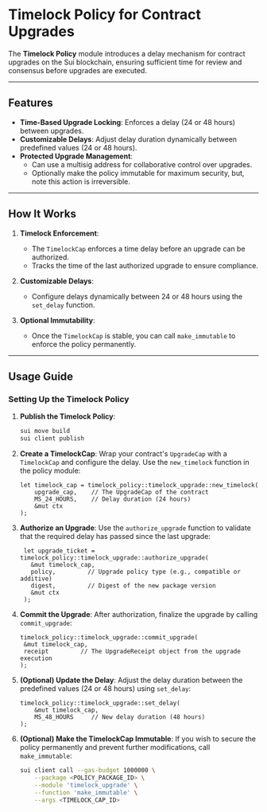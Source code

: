 # Timelock Policy for Contract Upgrades

The **Timelock Policy** module introduces a delay mechanism for contract upgrades on the Sui blockchain, ensuring sufficient time for review and consensus before upgrades are executed.

---

## Features

- **Time-Based Upgrade Locking**: Enforces a delay (24 or 48 hours) between upgrades.
- **Customizable Delays**: Adjust delay duration dynamically between predefined values (24 or 48 hours).
- **Protected Upgrade Management**:
  - Can use a multisig address for collaborative control over upgrades.
  - Optionally make the policy immutable for maximum security, but, note this action is irreversible.

---

## How It Works

1. **Timelock Enforcement**:

   - The `TimelockCap` enforces a time delay before an upgrade can be authorized.
   - Tracks the time of the last authorized upgrade to ensure compliance.

2. **Customizable Delays**:

   - Configure delays dynamically between 24 or 48 hours using the `set_delay` function.

3. **Optional Immutability**:
   - Once the `TimelockCap` is stable, you can call `make_immutable` to enforce the policy permanently.

---

## Usage Guide

### Setting Up the Timelock Policy

1. **Publish the Timelock Policy**:
   ```bash
   sui move build
   sui client publish
   ```
2. **Create a TimelockCap**:
   Wrap your contract's `UpgradeCap` with a `TimelockCap` and configure the delay. Use the `new_timelock` function in the policy module:
   ```move
   let timelock_cap = timelock_policy::timelock_upgrade::new_timelock(
       upgrade_cap,    // The UpgradeCap of the contract
       MS_24_HOURS,    // Delay duration (24 hours)
       &mut ctx
   );
   ```
3. **Authorize an Upgrade**:
   Use the `authorize_upgrade` function to validate that the required delay has passed since the last upgrade:
   ```move
    let upgrade_ticket = timelock_policy::timelock_upgrade::authorize_upgrade(
      &mut timelock_cap,
      policy,         // Upgrade policy type (e.g., compatible or additive)
      digest,         // Digest of the new package version
      &mut ctx
    );
   ```
4. **Commit the Upgrade**:
   After authorization, finalize the upgrade by calling `commit_upgrade`:
   ```move
   timelock_policy::timelock_upgrade::commit_upgrade(
    &mut timelock_cap,
    receipt         // The UpgradeReceipt object from the upgrade execution
   );
   ```
5. **(Optional) Update the Delay**:
   Adjust the delay duration between the predefined values (24 or 48 hours) using `set_delay`:

   ```move
   timelock_policy::timelock_upgrade::set_delay(
       &mut timelock_cap,
       MS_48_HOURS     // New delay duration (48 hours)
   );
   ```

6. **(Optional) Make the TimelockCap Immutable**:
   If you wish to secure the policy permanently and prevent further modifications, call `make_immutable`:

   ```bash
   sui client call --gas-budget 1000000 \
       --package <POLICY_PACKAGE_ID> \
       --module 'timelock_upgrade' \
       --function 'make_immutable' \
       --args <TIMELOCK_CAP_ID>
   ```
